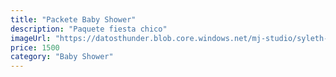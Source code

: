 ```yaml
---
title: "Packete Baby Shower"
description: "Paquete fiesta chico"
imageUrl: "https://datosthunder.blob.core.windows.net/mj-studio/syleth-product-2.jpg"
price: 1500
category: "Baby Shower"
---
```


